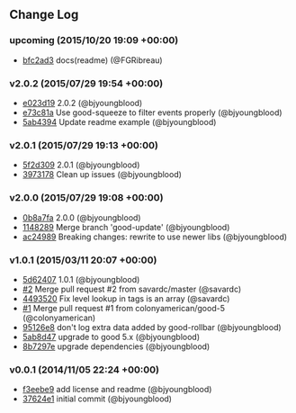 ## Change Log

### upcoming (2015/10/20 19:09 +00:00)
- [bfc2ad3](https://github.com/FGRibreau/good-logentries/commit/bfc2ad39fdb7e8214d53cd0c864a9f6eee61579a) docs(readme) (@FGRibreau)

### v2.0.2 (2015/07/29 19:54 +00:00)
- [e023d19](https://github.com/FGRibreau/good-logentries/commit/e023d19839012d133340338d93735ac65d77444c) 2.0.2 (@bjyoungblood)
- [e73c81a](https://github.com/FGRibreau/good-logentries/commit/e73c81a50721d57c62f836b05dfbc8f31cfcb53f) Use good-squeeze to filter events properly (@bjyoungblood)
- [5ab4394](https://github.com/FGRibreau/good-logentries/commit/5ab43945f1e37de5af8aec79fb36aae90ee39392) Update readme example (@bjyoungblood)

### v2.0.1 (2015/07/29 19:13 +00:00)
- [5f2d309](https://github.com/FGRibreau/good-logentries/commit/5f2d309cbd5f8e2d6b6a2112636ca39a1ef859af) 2.0.1 (@bjyoungblood)
- [3973178](https://github.com/FGRibreau/good-logentries/commit/397317801167bc0f36be2fedaa570804c10fa7fe) Clean up issues (@bjyoungblood)

### v2.0.0 (2015/07/29 19:08 +00:00)
- [0b8a7fa](https://github.com/FGRibreau/good-logentries/commit/0b8a7fa47ba3903fce6d81a93b540009a9a26874) 2.0.0 (@bjyoungblood)
- [1148289](https://github.com/FGRibreau/good-logentries/commit/11482897a1f17c2efc8c92dd2c2cf435e8ad2096) Merge branch 'good-update' (@bjyoungblood)
- [ac24989](https://github.com/FGRibreau/good-logentries/commit/ac24989d53a2b022c162b27ff21b27fc4cf68ec7) Breaking changes: rewrite to use newer libs (@bjyoungblood)

### v1.0.1 (2015/03/11 20:07 +00:00)
- [5d62407](https://github.com/FGRibreau/good-logentries/commit/5d62407961db84f6ceed80d817072f229aba4d1d) 1.0.1 (@bjyoungblood)
- [#2](https://github.com/fgribreau/good-logentries/pull/2) Merge pull request #2 from savardc/master (@savardc)
- [4493520](https://github.com/FGRibreau/good-logentries/commit/4493520fc7b5c087a7ff99ebbc8acb1630d1e1b5) Fix level lookup in tags is an array (@savardc)
- [#1](https://github.com/fgribreau/good-logentries/pull/1) Merge pull request #1 from colonyamerican/good-5 (@colonyamerican)
- [95126e8](https://github.com/FGRibreau/good-logentries/commit/95126e89d1d9a349040ed7a457b09c1c6127a49a) don't log extra data added by good-rollbar (@bjyoungblood)
- [5ab8d47](https://github.com/FGRibreau/good-logentries/commit/5ab8d47bf6a8c7aebacbcdc638c711a8f7c263ae) upgrade to good 5.x (@bjyoungblood)
- [8b7297e](https://github.com/FGRibreau/good-logentries/commit/8b7297ee9e903f16668efe3181fef192cfbeb778) upgrade dependencies (@bjyoungblood)

### v0.0.1 (2014/11/05 22:24 +00:00)
- [f3eebe9](https://github.com/FGRibreau/good-logentries/commit/f3eebe9868d1432a9db3d007b874708c1b5f957e) add license and readme (@bjyoungblood)
- [37624e1](https://github.com/FGRibreau/good-logentries/commit/37624e1b118c0835f8f29255a873153c8d8e63c1) initial commit (@bjyoungblood)